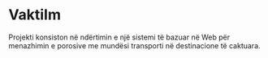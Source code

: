 # VaktiIm
Projekti konsiston në ndërtimin e një sistemi të bazuar në Web për menazhimin e porosive me mundësi transporti në destinacione të caktuara.
